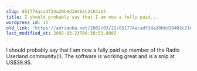 ```yaml
---
slug: 851774acadf24a20b6d10402c2184ab5
title: I should probably say that I am now a fully paid...
wordpress_id: 15
old_link: 'https://adrianba.net/2002/03/22/851774acadf24a20b6d10402c2184ab5/'
last_modified_at: 2002-03-23T00:30:53.000Z
---
```


I should probably say that I am now a fully paid up member of the
Radio Userland community(!). The software is working great and is a
snip at US$39.95.

